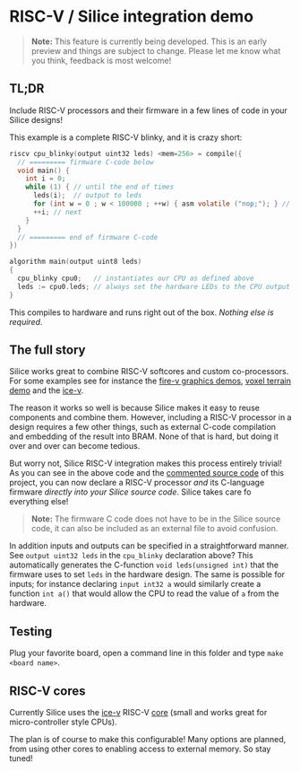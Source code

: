 # RISC-V / Silice integration demo

> **Note:** This feature is currently being developed. This is an early preview and things are subject to change. Please let me know what you think, feedback is most welcome!

## TL;DR

Include RISC-V processors and their firmware in a few lines of code in your Silice designs!

This example is a complete RISC-V blinky, and it is crazy short:
```c
riscv cpu_blinky(output uint32 leds) <mem=256> = compile({
  // ========= firmware C-code below
  void main() { 
    int i = 0;
    while (1) { // until the end of times
      leds(i);  // output to leds
      for (int w = 0 ; w < 100000 ; ++w) { asm volatile ("nop;"); } // wait
      ++i; // next
    }
  }
  // ========= end of firmware C-code
})

algorithm main(output uint8 leds)
{
  cpu_blinky cpu0;   // instantiates our CPU as defined above
  leds := cpu0.leds; // always set the hardware LEDs to the CPU output
}
```

This compiles to hardware and runs right out of the box. *Nothing else is required*.

## The full story

Silice works great to combine RISC-V softcores and custom co-processors.
For some examples see for instance the [fire-v graphics demos](../fire-v/README.md), [voxel terrain demo](../terrain/README.md) and the [ice-v](../ice-v/README.md).

The reason it works so well is because Silice makes it easy to reuse components and combine them. However, including a RISC-V processor in a design requires a few other things, such as external C-code compilation and embedding of the result into BRAM. None of that is hard, but doing it over and over can become tedious.

But worry not, Silice RISC-V integration makes this process entirely trivial! As you can see in the above code and the [commented source code](main.ice) of this project, you can now declare a RISC-V processor *and* its C-language firmware *directly into your Silice source code*. Silice takes care fo everything else! 

> **Note:** The firmware C code does not have to be in the Silice source code, it can also be included as an external file to avoid confusion.

In addition inputs and outputs can be specified in a straightforward manner. See `output uint32 leds` in the `cpu_blinky` declaration above? This automatically generates the C-function `void leds(unsigned int)` that the firmware uses to set `leds` in the hardware design. The same is possible for inputs; for instance declaring `input int32 a` would similarly create a function `int a()` that would allow the CPU to read the value of `a` from the hardware.

## Testing

Plug your favorite board, open a command line in this folder and type `make <board name>`.

## RISC-V cores

Currently Silice uses the [ice-v](../ice-v/README.md) RISC-V [core](../ice-v/CPUs/ice-v.ice) (small and works great for micro-controller style CPUs). 

The plan is of course to make this configurable! Many options are planned, from using other cores to enabling access to external memory. So stay tuned!

